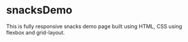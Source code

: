 # snacksDemo

This is fully responsive snacks demo page built using HTML, CSS using flexbox and grid-layout.
